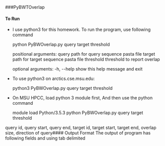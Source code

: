 ###PyBWTOverlap

#### To Run

* I use python3 for this homework. To run the program, use following command

    
    python PyBWOverlap.py query target threshold
    
    positional arguments:
        query       path for query sequence pasta file
        target      path for target sequence pasta file
        threshold   threshold to report overlap
    
    optional arguments:
        -h, --help  show this help message and exit

* To use python3 on arctics.cse.msu.edu:

    
    python3 PyBWOverlap.py query target threshold

* On MSU HPCC, load python 3 module first, And then use the python command
    
    
    module load Python/3.5.3
    python PyBWOverlap.py query target threshold



query id, query start, query end, target id, target start, target end, overlap size, direction of query#### Output Format
The output of program has following fields and using tab delimited

    
